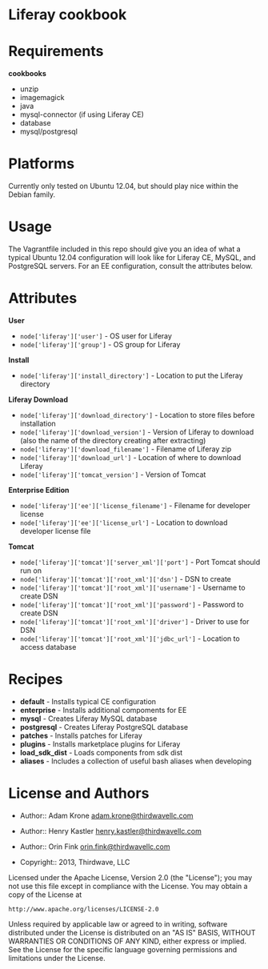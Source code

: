 # Liferay cookbook

# Requirements

**cookbooks**

* unzip
* imagemagick
* java
* mysql-connector (if using Liferay CE)
* database
* mysql/postgresql

# Platforms

Currently only tested on Ubuntu 12.04, but should play nice within the Debian family.

# Usage

The Vagrantfile included in this repo should give you an idea of what a typical Ubuntu 12.04 configuration will look like for Liferay CE, MySQL, and PostgreSQL servers. For an EE configuration, consult the attributes below.

# Attributes

**User**

* `node['liferay']['user']` - OS user for Liferay
* `node['liferay']['group']` - OS group for Liferay

**Install**

* `node['liferay']['install_directory']` - Location to put the Liferay directory


**Liferay Download**

* `node['liferay']['download_directory']` - Location to store files before installation
* `node['liferay']['download_version']` - Version of Liferay to download (also the name of the directory creating after extracting)
* `node['liferay']['download_filename']` - Filename of Liferay zip
* `node['liferay']['download_url']` - Location of where to download Liferay
* `node['liferay']['tomcat_version']` - Version of Tomcat

**Enterprise Edition**

* `node['liferay']['ee']['license_filename']` - Filename for developer license
* `node['liferay']['ee']['license_url']` - Location to download developer license file

**Tomcat**

* `node['liferay']['tomcat']['server_xml']['port']` - Port Tomcat should run on
* `node['liferay']['tomcat']['root_xml']['dsn']` - DSN to create
* `node['liferay']['tomcat']['root_xml']['username']` - Username to create DSN
* `node['liferay']['tomcat']['root_xml']['password']` - Password to create DSN
* `node['liferay']['tomcat']['root_xml']['driver']` - Driver to use for DSN
* `node['liferay']['tomcat']['root_xml']['jdbc_url']` - Location to access database

# Recipes

* **default** - Installs typical CE configuration
* **enterprise** - Installs additional compoments for EE
* **mysql** - Creates Liferay MySQL database
* **postgresql** - Creates Liferay PostgreSQL database 
* **patches** - Installs patches for Liferay
* **plugins** - Installs marketplace plugins for Liferay
* **load_sdk_dist** - Loads components from sdk dist
* **aliases** - Includes a collection of useful bash aliases when developing

# License and Authors

* Author:: Adam Krone <adam.krone@thirdwavellc.com>
* Author:: Henry Kastler <henry.kastler@thirdwavellc.com>
* Author:: Orin Fink <orin.fink@thirdwavellc.com>

* Copyright:: 2013, Thirdwave, LLC

Licensed under the Apache License, Version 2.0 (the "License");
you may not use this file except in compliance with the License.
You may obtain a copy of the License at

    http://www.apache.org/licenses/LICENSE-2.0

Unless required by applicable law or agreed to in writing, software
distributed under the License is distributed on an "AS IS" BASIS,
WITHOUT WARRANTIES OR CONDITIONS OF ANY KIND, either express or implied.
See the License for the specific language governing permissions and
limitations under the License.
